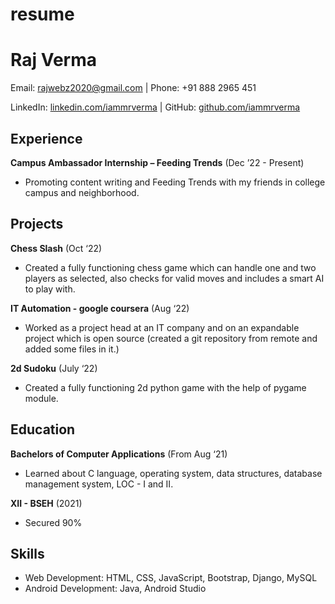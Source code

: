# resume
# Raj Verma

Email: rajwebz2020@gmail.com | Phone: +91 888 2965 451

LinkedIn: [linkedin.com/iammrverma](https://linkedin.com/iammrverma) | GitHub: [github.com/iammrverma](https://github.com/iammrverma)

## Experience

**Campus Ambassador Internship – Feeding Trends** (Dec ’22 - Present)
- Promoting content writing and Feeding Trends with my friends in college campus and neighborhood.

## Projects

**Chess Slash** (Oct ‘22)
- Created a fully functioning chess game which can handle one and two players as selected, also checks for valid moves and includes a smart AI to play with.

**IT Automation - google coursera** (Aug ‘22)
- Worked as a project head at an IT company and on an expandable project which is open source (created a git repository from remote and added some files in it.)

**2d Sudoku** (July ‘22)
- Created a fully functioning 2d python game with the help of pygame module.

## Education

**Bachelors of Computer Applications** (From Aug ‘21)
- Learned about C language, operating system, data structures, database management system, LOC - I and II.

**XII - BSEH** (2021)
- Secured 90%

## Skills

- Web Development: HTML, CSS, JavaScript, Bootstrap, Django, MySQL
- Android Development: Java, Android Studio
